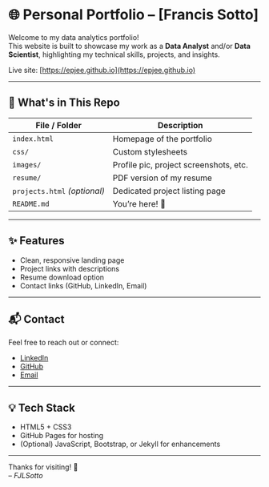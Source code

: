 # 🌐 Personal Portfolio – [Francis Sotto]

Welcome to my data analytics portfolio!  
This website is built to showcase my work as a **Data Analyst** and/or **Data Scientist**, highlighting my technical skills, projects, and insights.

Live site: [https://epjee.github.io](https://epjee.github.io)

---

## 📁 What's in This Repo

| File / Folder | Description |
|---------------|-------------|
| `index.html` | Homepage of the portfolio |
| `css/`        | Custom stylesheets |
| `images/`     | Profile pic, project screenshots, etc. |
| `resume/`     | PDF version of my resume |
| `projects.html` *(optional)* | Dedicated project listing page |
| `README.md`   | You’re here! 🎉 |

---

## ✨ Features

- Clean, responsive landing page
- Project links with descriptions
- Resume download option
- Contact links (GitHub, LinkedIn, Email)

---

## 📬 Contact

Feel free to reach out or connect:

- [LinkedIn](https://www.linkedin.com/in/francisjay)
- [GitHub](https://github.com/epjee)
- [Email](mailto:fjlsotto@gmail.com)

---

## 💡 Tech Stack

- HTML5 + CSS3
- GitHub Pages for hosting
- (Optional) JavaScript, Bootstrap, or Jekyll for enhancements

---

Thanks for visiting! 🚀  
– _FJLSotto_
